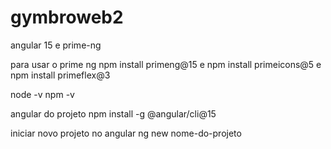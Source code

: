 # gymbroweb2

angular 15 e prime-ng

para usar o prime ng
npm install primeng@15 e npm install primeicons@5 e npm install primeflex@3

node -v
npm -v

angular do projeto
npm install -g @angular/cli@15

iniciar novo projeto no angular
ng new nome-do-projeto
